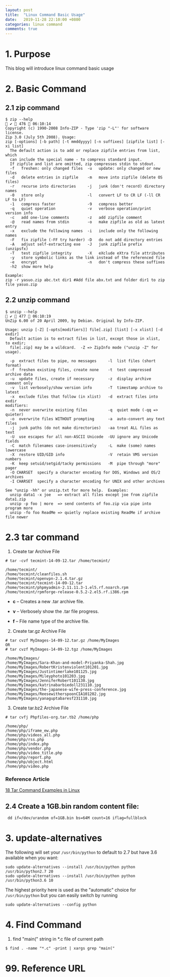 ```yaml
---
layout: post
title:  "Linux Command Basic Usage"
date:   2019-11-28 22:10:00 +0800
categories: linux command
comments: true
---
```


# 1. Purpose

This blog will introduce linux command basic usage



# 2. Basic Command

## 2.1 zip command

```
$ zip --help                                                                                           ✔  476  06:10:14 
Copyright (c) 1990-2008 Info-ZIP - Type 'zip "-L"' for software license.
Zip 3.0 (July 5th 2008). Usage:
zip [-options] [-b path] [-t mmddyyyy] [-n suffixes] [zipfile list] [-xi list]
  The default action is to add or replace zipfile entries from list, which
  can include the special name - to compress standard input.
  If zipfile and list are omitted, zip compresses stdin to stdout.
  -f   freshen: only changed files  -u   update: only changed or new files
  -d   delete entries in zipfile    -m   move into zipfile (delete OS files)
  -r   recurse into directories     -j   junk (don't record) directory names
  -0   store only                   -l   convert LF to CR LF (-ll CR LF to LF)
  -1   compress faster              -9   compress better
  -q   quiet operation              -v   verbose operation/print version info
  -c   add one-line comments        -z   add zipfile comment
  -@   read names from stdin        -o   make zipfile as old as latest entry
  -x   exclude the following names  -i   include only the following names
  -F   fix zipfile (-FF try harder) -D   do not add directory entries
  -A   adjust self-extracting exe   -J   junk zipfile prefix (unzipsfx)
  -T   test zipfile integrity       -X   eXclude eXtra file attributes
  -y   store symbolic links as the link instead of the referenced file
  -e   encrypt                      -n   don't compress these suffixes
  -h2  show more help
```

```
Example:
zip -r yasuo.zip abc.txt dir1 #Add file abx.txt and folder dir1 to zip file yasuo.zip
```

## 2.2 unzip command

```
$ unzip --help                                                                                         ✔  477  06:10:19 
UnZip 6.00 of 20 April 2009, by Debian. Original by Info-ZIP.

Usage: unzip [-Z] [-opts[modifiers]] file[.zip] [list] [-x xlist] [-d exdir]
  Default action is to extract files in list, except those in xlist, to exdir;
  file[.zip] may be a wildcard.  -Z => ZipInfo mode ("unzip -Z" for usage).

  -p  extract files to pipe, no messages     -l  list files (short format)
  -f  freshen existing files, create none    -t  test compressed archive data
  -u  update files, create if necessary      -z  display archive comment only
  -v  list verbosely/show version info       -T  timestamp archive to latest
  -x  exclude files that follow (in xlist)   -d  extract files into exdir
modifiers:
  -n  never overwrite existing files         -q  quiet mode (-qq => quieter)
  -o  overwrite files WITHOUT prompting      -a  auto-convert any text files
  -j  junk paths (do not make directories)   -aa treat ALL files as text
  -U  use escapes for all non-ASCII Unicode  -UU ignore any Unicode fields
  -C  match filenames case-insensitively     -L  make (some) names lowercase
  -X  restore UID/GID info                   -V  retain VMS version numbers
  -K  keep setuid/setgid/tacky permissions   -M  pipe through "more" pager
  -O CHARSET  specify a character encoding for DOS, Windows and OS/2 archives
  -I CHARSET  specify a character encoding for UNIX and other archives

See "unzip -hh" or unzip.txt for more help.  Examples:
  unzip data1 -x joe   => extract all files except joe from zipfile data1.zip
  unzip -p foo | more  => send contents of foo.zip via pipe into program more
  unzip -fo foo ReadMe => quietly replace existing ReadMe if archive file newer

```

# 2.3 tar command

1) Create tar Archive File

```
# tar -cvf tecmint-14-09-12.tar /home/tecmint/

/home/tecmint/
/home/tecmint/cleanfiles.sh
/home/tecmint/openvpn-2.1.4.tar.gz
/home/tecmint/tecmint-14-09-12.tar
/home/tecmint/phpmyadmin-2.11.11.3-1.el5.rf.noarch.rpm
/home/tecmint/rpmforge-release-0.5.2-2.el5.rf.i386.rpm
```

* **c** – Creates a new .tar archive file.

* **v** – Verbosely show the .tar file progress.

* **f** – File name type of the archive file.

2) Create tar.gz Archive File

```
# tar cvzf MyImages-14-09-12.tar.gz /home/MyImages
OR
# tar cvzf MyImages-14-09-12.tgz /home/MyImages

/home/MyImages/
/home/MyImages/Sara-Khan-and-model-Priyanka-Shah.jpg
/home/MyImages/RobertKristenviolent101201.jpg
/home/MyImages/Justintimerlake101125.jpg
/home/MyImages/Mileyphoto101203.jpg
/home/MyImages/JenniferRobert101130.jpg
/home/MyImages/katrinabarbiedoll231110.jpg
/home/MyImages/the-japanese-wife-press-conference.jpg
/home/MyImages/ReesewitherspoonCIA101202.jpg
/home/MyImages/yanaguptabaresf231110.jpg
```

3) Create tar.bz2 Archive File

```
# tar cvfj Phpfiles-org.tar.tb2 /home/php

/home/php/
/home/php/iframe_ew.php
/home/php/videos_all.php
/home/php/rss.php
/home/php/index.php
/home/php/vendor.php
/home/php/video_title.php
/home/php/report.php
/home/php/object.html
/home/php/video.php
```

### Reference Article

[ 18 Tar Command Examples in Linux ]( https://www.tecmint.com/18-tar-command-examples-in-linux/ )



## 2.4 Create a 1GB.bin random content file:

```
 dd if=/dev/urandom of=1GB.bin bs=64M count=16 iflag=fullblock
```

# 3.  update-alternatives 

 The following will set your `/usr/bin/python` to default to 2.7 but have 3.6 available when you want: 

```
sudo update-alternatives --install /usr/bin/python python /usr/bin/python2.7 20
sudo update-alternatives --install /usr/bin/python python /usr/bin/python3.6 10
```

 The highest priority here is used as the "automatic" choice for `/usr/bin/python` but you can easily switch by running

```
sudo update-alternatives --config python
```



# 4. Find Command

1) find "main(" string in *.c file of current path 

```
$ find . -name "*.c" -print | xargs grep "main("
```

# 99. Reference URL



